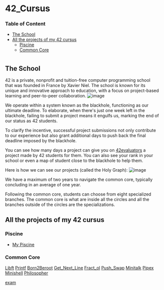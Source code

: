 # 42_Cursus


### Table of Content
- [The School](##the-school)
- [All the projects of my 42 cursus](##all-the-projects-of-my-42-cursus)
	- [Piscine](###piscine)
	- [Common Core](###common-core)

#


## The School
42 is a private, nonprofit and tuition-free computer programming school that was founded in France by Xavier Niel.
The school is known for its unique and innovative approach to education, with a focus on project-based learning and peer-to-peer collaboration.
![image](https://github.com/KoganeShiro/42_Cursus/assets/126095786/fb1ddcc0-05cc-467c-bbff-d078c0e4e4b9)

We operate within a system known as the blackhole, functioning as our ultimate deadline. To elaborate, when there's just one week left in the blackhole, failing to submit a project means it engulfs us, marking the end of our status as 42 students.

To clarify the incentive, successful project submissions not only contribute to our experience but also grant additional days to push back the final deadline imposed by the blackhole.

You can see how many days a project can give you on [42evaluators](https://42evaluators.com/calculator) a project made by 42 students for them. You can also see your rank in your school or even a map of student close to the blackhole to help them.


Here is how we can see our projects (called the Holy Graph):
![image](https://github.com/KoganeShiro/42_Cursus/assets/126095786/634c90b1-48e2-412b-9c44-523ffd552c4a)

We have a maximum of two years to navigate the common core, typically concluding in an average of one year.


Following the common core, students can choose from eight specialized branches. The common core is what are inside all the circles and all the branches outside of the circles are the specializations.

## All the projects of my 42 cursus

### Piscine
 - [My Piscine](https://github.com/KoganeShiro/42_Cursus/tree/main/42Piscine)

### Common Core

[Libft](https://github.com/KoganeShiro/42_Cursus/tree/main/libft42)
[Printf](https://github.com/KoganeShiro/42_Cursus/tree/main/ft_printf42)
[Born2Beroot](https://github.com/KoganeShiro/42_Cursus/tree/main/born2beroot42)
[Get_Next_Line](https://github.com/KoganeShiro/42_Cursus/tree/main/get_next_line42)
[Fract_ol](https://github.com/KoganeShiro/42_Cursus/tree/main/fract_ol42)
[Push_Swap](https://github.com/KoganeShiro/42_Cursus/tree/main/push_swap42)
[Minitalk](https://github.com/KoganeShiro/42_Cursus/tree/main/minitalk)
[Pipex](https://github.com/KoganeShiro/42_Cursus/tree/main/pipex)
[Minishell]()
[Philosopher](https://github.com/KoganeShiro/42_Cursus/tree/main/philosophers42)


[exam](https://github.com/KoganeShiro/42_Cursus/tree/main/exam42)


